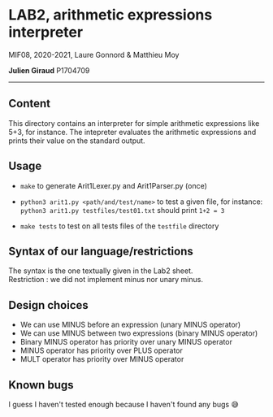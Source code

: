 # LAB2, arithmetic expressions interpreter

MIF08, 2020-2021, Laure Gonnord & Matthieu Moy

**Julien Giraud** P1704709

---

## Content

This directory contains an interpreter for simple arithmetic
expressions like 5+3, for instance. The intepreter evaluates the
arithmetic expressions and prints their value on the standard
output.

## Usage

* `make` to generate Arit1Lexer.py and Arit1Parser.py (once)

* `python3 arit1.py <path/and/test/name>` to test a given file, for instance:  
 `python3 arit1.py testfiles/test01.txt` should print `1+2 = 3`

* `make tests` to test on all tests files of the `testfile` directory

## Syntax of our language/restrictions

The syntax is the one textually given in the Lab2 sheet.  
Restriction : we did not implement minus nor unary minus.

## Design choices

* We can use MINUS before an expression (unary MINUS operator)
* We can use MINUS between two expressions (binary MINUS operator)
* Binary MINUS operator has priority over unary MINUS operator
* MINUS operator has priority over PLUS operator
* MULT operator has priority over MINUS operator

## Known bugs

I guess I haven't tested enough because I haven't found any bugs 😅
